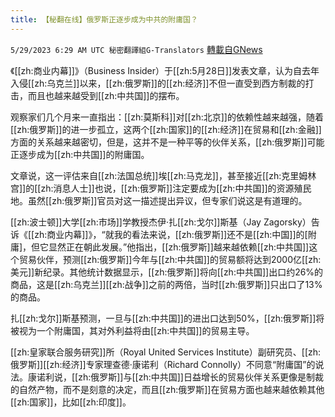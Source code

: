 ```yaml
---
title: 【秘翻在线】俄罗斯正逐步成为中共的附庸国？
---
```

`5/29/2023 6:29 AM UTC 秘密翻譯組G-Translators` [轉載自GNews](https://gnews.org/articles/1338953)

《[[zh:商业内幕]]》（Business Insider）于[[zh:5月28日]]发表文章，认为自去年入侵[[zh:乌克兰]]以来，[[zh:俄罗斯]]的[[zh:经济]]不但一直受到西方制裁的打击，而且也越来越受到[[zh:中共国]]的摆布。

观察家们几个月来一直指出：[[zh:莫斯科]]对[[zh:北京]]的依赖性越来越强，随着[[zh:俄罗斯]]的进一步孤立，这两个[[zh:国家]]的[[zh:经济]]在贸易和[[zh:金融]]方面的关系越来越密切，但是，这并不是一种平等的伙伴关系，[[zh:俄罗斯]]可能正逐步成为[[zh:中共国]]的附庸国。

文章说，这一评估来自[[zh:法国总统]]埃[[zh:马克龙]]，甚至接近[[zh:克里姆林宫]]的[[zh:消息人士]]也说，[[zh:俄罗斯]]注定要成为[[zh:中共国]]的资源殖民地。虽然[[zh:俄罗斯]]官员对这一描述提出异议，但专家们说这是有道理的。

[[zh:波士顿]]大学[[zh:市场]]学教授杰伊·扎[[zh:戈尔]]斯基（Jay Zagorsky）告诉《[[zh:商业内幕]]》，“就我的看法来说，[[zh:俄罗斯]]还不是[[zh:中国]]的\[附庸\]，但它显然正在朝此发展。”他指出，[[zh:俄罗斯]]越来越依赖[[zh:中共国]]这个贸易伙伴，预测[[zh:俄罗斯]]今年与[[zh:中共国]]的贸易额将达到2000亿[[zh:美元]]新纪录。其他统计数据显示，[[zh:俄罗斯]]将向[[zh:中共国]]出口约26%的商品，这是[[zh:乌克兰]][[zh:战争]]之前的两倍，当时[[zh:俄罗斯]]只出口了13%的商品。

扎[[zh:戈尔]]斯基预测，一旦与[[zh:中共国]]的进出口达到50%，[[zh:俄罗斯]]将被视为一个附庸国，其对外利益将由[[zh:中共国]]的贸易主导。

[[zh:皇家联合服务研究]]所（Royal United Services Institute）副研究员、[[zh:俄罗斯]][[zh:经济]]专家理查德·康诺利（Richard Connolly）不同意“附庸国”的说法。康诺利说，[[zh:俄罗斯]]与[[zh:中共国]]日益增长的贸易伙伴关系更像是制裁的自然产物，而不是刻意的决定，而且[[zh:俄罗斯]]在贸易方面也越来越依赖其他[[zh:国家]]，比如[[zh:印度]]。
